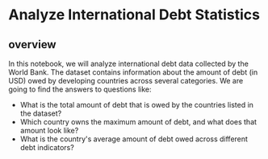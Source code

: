 # Analyze International Debt Statistics

## overview
In this notebook, we will analyze international debt data collected by the World Bank. 
The dataset contains information about the amount of debt (in USD) owed by developing countries across several categories. 
We are going to find the answers to questions like:
- What is the total amount of debt that is owed by the countries listed in the dataset?
- Which country owns the maximum amount of debt, and what does that amount look like?
- What is the country's average amount of debt owed across different debt indicators?
